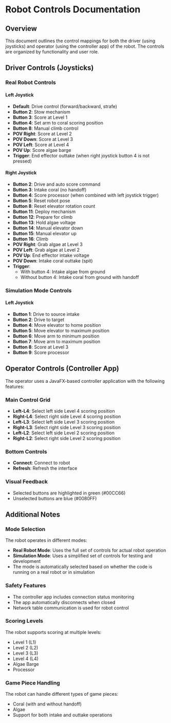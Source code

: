 # Robot Controls Documentation

## Overview
This document outlines the control mappings for both the driver (using joysticks) and operator (using the controller app) of the robot. The controls are organized by functionality and user role.

## Driver Controls (Joysticks)

### Real Robot Controls

#### Left Joystick
- **Default**: Drive control (forward/backward, strafe)
- **Button 2**: Stow mechanism
- **Button 3**: Score at Level 1
- **Button 4**: Set arm to coral scoring position
- **Button 8**: Manual climb control
- **POV Right**: Score at Level 2
- **POV Down**: Score at Level 3
- **POV Left**: Score at Level 4
- **POV Up**: Score algae barge
- **Trigger**: End effector outtake (when right joystick button 4 is not pressed)

#### Right Joystick
- **Button 2**: Drive and auto score command
- **Button 3**: Intake coral (no handoff)
- **Button 4**: Score processor (when combined with left joystick trigger)
- **Button 5**: Reset robot pose
- **Button 8**: Reset elevator rotation count
- **Button 11**: Deploy mechanism
- **Button 12**: Prepare for climb
- **Button 13**: Hold algae voltage
- **Button 14**: Manual elevator down
- **Button 15**: Manual elevator up
- **Button 16**: Climb
- **POV Right**: Grab algae at Level 3
- **POV Left**: Grab algae at Level 2
- **POV Up**: End effector intake voltage
- **POV Down**: Intake coral outtake (spit)
- **Trigger**:
  - With button 4: Intake algae from ground
  - Without button 4: Intake coral from ground with handoff

### Simulation Mode Controls

#### Left Joystick
- **Button 1**: Drive to source intake
- **Button 2**: Drive to target
- **Button 4**: Move elevator to home position
- **Button 5**: Move elevator to maximum position
- **Button 6**: Move arm to minimum position
- **Button 7**: Move arm to maximum position
- **Button 8**: Score at Level 3
- **Button 9**: Score processor

## Operator Controls (Controller App)

The operator uses a JavaFX-based controller application with the following features:

### Main Control Grid
- **Left-L4**: Select left side Level 4 scoring position
- **Right-L4**: Select right side Level 4 scoring position
- **Left-L3**: Select left side Level 3 scoring position
- **Right-L3**: Select right side Level 3 scoring position
- **Left-L2**: Select left side Level 2 scoring position
- **Right-L2**: Select right side Level 2 scoring position

### Bottom Controls
- **Connect**: Connect to robot
- **Refresh**: Refresh the interface

### Visual Feedback
- Selected buttons are highlighted in green (#00CC66)
- Unselected buttons are blue (#0080FF)

## Additional Notes

### Mode Selection
The robot operates in different modes:
- **Real Robot Mode**: Uses the full set of controls for actual robot operation
- **Simulation Mode**: Uses a simplified set of controls for testing and development
- The mode is automatically selected based on whether the code is running on a real robot or in simulation

### Safety Features
- The controller app includes connection status monitoring
- The app automatically disconnects when closed
- Network table communication is used for robot control

### Scoring Levels
The robot supports scoring at multiple levels:
- Level 1 (L1)
- Level 2 (L2)
- Level 3 (L3)
- Level 4 (L4)
- Algae Barge
- Processor

### Game Piece Handling
The robot can handle different types of game pieces:
- Coral (with and without handoff)
- Algae
- Support for both intake and outtake operations
